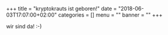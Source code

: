 +++
title = "kryptokrauts ist geboren!"
date = "2018-06-03T17:07:00+02:00"
categories = []
menu = ""
banner = ""
+++

wir sind da! :-)